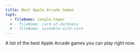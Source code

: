 ```yaml
---
title: Best Apple Arcade Games
top5:
  - fileName: tangle-tower
  # - fileName: card-of-darkness
  # - fileName: assemble-with-care
---
```


A list of the best Apple Arcade games you can play right now.

